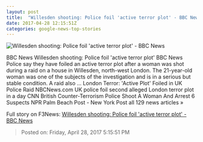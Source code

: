 ```yaml
---
layout: post
title:  "Willesden shooting: Police foil 'active terror plot' - BBC News"
date: 2017-04-28 12:15:51Z
categories: google-news-top-stories
---
```


![Willesden shooting: Police foil 'active terror plot' - BBC News](https://ichef.bbci.co.uk/images/ic/1024x576/p051bxhl.jpg)

BBC News Willesden shooting: Police foil 'active terror plot' BBC News Police say they have foiled an active terror plot after a woman was shot during a raid on a house in Willesden, north-west London. The 21-year-old woman was one of the subjects of the investigation and is in a serious but stable condition. A raid also ... London Terror: 'Active Plot' Foiled in UK Police Raid NBCNews.com UK police foil second alleged London terror plot in a day CNN British Counter-Terrorism Police Shoot A Woman And Arrest 6 Suspects NPR Palm Beach Post - New York Post all 129 news articles »


Full story on F3News: [Willesden shooting: Police foil 'active terror plot' - BBC News](http://www.f3nws.com/n/VkjxAH)

> Posted on: Friday, April 28, 2017 5:15:51 PM
